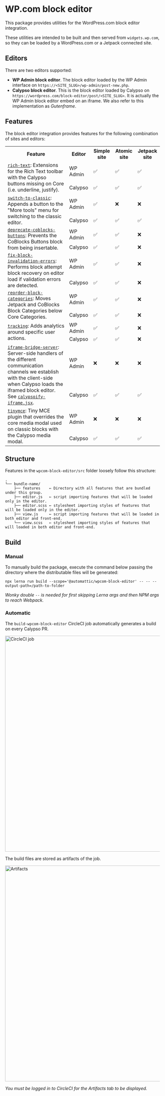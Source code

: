 # WP.com block editor

This package provides utilities for the WordPress.com block editor integration.

These utilities are intended to be built and then served from `widgets.wp.com`, so they can be loaded by a WordPress.com or a Jetpack connected site.

## Editors

There are two editors supported:

- **WP Admin block editor**. The block editor loaded by the WP Admin interface on `https://<SITE_SLUG>/wp-admin/post-new.php`.
- **Calypso block editor**. This is the block editor loaded by Calypso on `https://wordpress.com/block-editor/post/<SITE_SLUG>`. It is actually the WP Admin block editor embed on an iframe. We also refer to this implementation as _Gutenframe_.

## Features

The block editor integration provides features for the following combination of sites and editors:

<table>
  <tr>
    <th>Feature</th>
    <th>Editor</th>
    <th>Simple site</th>
    <th>Atomic site</th>
    <th>Jetpack site</th>
  </tr>
  <tr>
    <td rowspan="2">
      <a href="./src/default/features/rich-text.js"><code>rich-text</code></a>:
      Extensions for the Rich Text toolbar with the Calypso buttons missing on Core (i.e. underline, justify).
    </td>
    <td>WP Admin</td>
    <td>✅</td>
    <td>✅</td>
    <td>✅</td>
  </tr>
  <tr>
    <td>Calypso</td>
    <td>✅</td>
    <td>✅</td>
    <td>✅</td>
  </tr>
  <tr>
    <td rowspan="2">
      <a href="./src/default/features/switch-to-classic.js"><code>switch-to-classic</code></a>:
      Appends a button to the "More tools" menu for switching to the classic editor.
    </td>
    <td>WP Admin</td>
    <td>✅</td>
    <td>❌</td>
    <td>❌</td>
  </tr>
  <tr>
    <td>Calypso</td>
    <td>✅</td>
    <td>✅</td>
    <td>✅</td>
  </tr>
  <tr>
      <td rowspan="2">
        <a href="./src/wpcom/features/deprecate-coblocks-buttons.js"><code>deprecate-coblocks-buttons</code></a>:
        Prevents the CoBlocks Buttons block from being insertable.
      </td>
      <td>WP Admin</td>
      <td>✅</td>
      <td>✅</td>
      <td>❌</td>
    </tr>
    <tr>
      <td>Calypso</td>
      <td>✅</td>
      <td>✅</td>
      <td>❌</td>
    </tr>
  <tr>
    <td rowspan="2">
      <a href="./src/wpcom/features/fix-block-invalidation-errors.js"><code>fix-block-invalidation-errors</code></a>:
      Performs block attempt block recovery on editor load if validation errors are detected.
    </td>
    <td>WP Admin</td>
    <td>✅</td>
    <td>✅</td>
    <td>❌</td>
  </tr>
  <tr>
    <td>Calypso</td>
    <td>✅</td>
    <td>✅</td>
    <td>❌</td>
  </tr>
  <tr>
    <td rowspan="2">
      <a href="./src/wpcom/features/reorder-block-categories.js"><code>reorder-block-categories</code></a>:
      Moves Jetpack and CoBlocks Block Categories below Core Categories.
    </td>
    <td>WP Admin</td>
    <td>✅</td>
    <td>✅</td>
    <td>❌</td>
  </tr>
  <tr>
    <td>Calypso</td>
    <td>✅</td>
    <td>✅</td>
    <td>❌</td>
  </tr>
  <tr>
    <td rowspan="2">
      <a href="./src/wpcom/features/tracking.js"><code>tracking</code></a>:
      Adds analytics around specific user actions.
    </td>
    <td>WP Admin</td>
    <td>✅</td>
    <td>✅</td>
    <td>❌</td>
  </tr>
  <tr>
    <td>Calypso</td>
    <td>✅</td>
    <td>✅</td>
    <td>❌</td>
  </tr>
  <tr>
    <td rowspan="2">
      <a href="./src/calypso/features/iframe-bridge-server.js"><code>iframe-bridge-server</code></a>:
      Server-side handlers of the different communication channels we establish with the client-side when Calypso loads the iframed block editor. See <a href="../../client/gutenberg/editor/calypsoify-iframe.tsx"><code>calypsoify-iframe.jsx</code></a>.
    </td>
    <td>WP Admin</td>
    <td>❌</td>
    <td>❌</td>
    <td>❌</td>
  </tr>
  <tr>
    <td>Calypso</td>
    <td>✅</td>
    <td>✅</td>
    <td>✅</td>
  </tr>
  <tr>
    <td rowspan="2">
      <a href="./src/calypso/features/tinymce.js"><code>tinymce</code></a>:
      Tiny MCE plugin that overrides the core media modal used on classic blocks with the Calypso media modal.
    </td>
    <td>WP Admin</td>
    <td>❌</td>
    <td>❌</td>
    <td>❌</td>
  </tr>
  <tr>
    <td>Calypso</td>
    <td>✅</td>
    <td>✅</td>
    <td>✅</td>
  </tr>
</table>

## Structure

Features in the `wpcom-block-editor/src` folder loosely follow this structure:

```
.
└── bundle-name/
	├── features    ← Directory with all features that are bundled under this group.
	├── editor.js   ← script importing features that will be loaded only in the editor.
	├── editor.scss ← stylesheet importing styles of features that will be loaded only in the editor.
	├── view.js     ← script importing features that will be loaded in both editor and front-end.
	└── view.scss   ← stylesheet importing styles of features that will loaded in both editor and front-end.
```

## Build

### Manual

To manually build the package, execute the command below passing the directory where the distributable files will be generated:

```
npx lerna run build --scope='@automattic/wpcom-block-editor' -- -- --output-path=/path-to-folder
```

_Wonky double `--` is needed for first skipping Lerna args and then NPM args to reach Webpack._

### Automatic

The `build-wpcom-block-editor` CircleCI job automatically generates a build on every Calypso PR.

<img alt="CircleCI job" width="700" src="https://cldup.com/hpfqhRKU0i-1200x1200.png" />

The build files are stored as artifacts of the job.

<img alt="Artifacts" width="700" src="https://cldup.com/W1yGG6MCsM-1200x1200.png" />

_You must be logged in to CircleCI for the Artifacts tab to be displayed._
